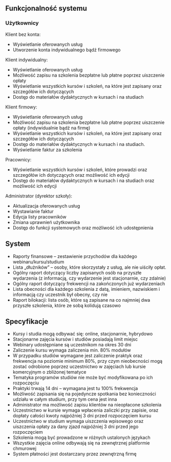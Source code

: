 ## **Funkcjonalność systemu**

### **Użytkownicy**

Klient bez konta:

- Wyświetlanie oferowanych usług
- Utworzenie konta indywidualnego bądź firmowego

Klient indywidualny:

- Wyświetlanie oferowanych usług
- Możliwość zapisu na szkolenia bezpłatne lub płatne poprzez uiszczenie opłaty
- Wyświetlanie wszystkich kursów i szkoleń, na które jest zapisany oraz szczegółów ich dotyczących
- Dostęp do materiałów dydaktycznych w kursach i na studiach

Klient firmowy:

- Wyświetlanie oferowanych usług
- Możliwość zapisu na szkolenia bezpłatne lub płatne poprzez uiszczenie opłaty (indywidualnie bądź na firmę)
- Wyświetlanie wszystkich kursów i szkoleń, na które jest zapisany oraz szczegółów ich dotyczących
- Dostęp do materiałów dydaktycznych w kursach i na studiach.
- Wyświetlanie faktur za szkolenia

Pracownicy:

- Wyświetlanie wszystkich kursów i szkoleń, które prowadzi oraz szczegółów ich dotyczących oraz możliwość ich edycji
- Dostęp do materiałów dydaktycznych w kursach i na studiach oraz możliwość ich edycji

Administrator (dyrektor szkoły):

- Aktualizacja oferowanych usług
- Wystawianie faktur
- Edycja listy pracowników
- Zmiana uprawnień użytkownika
- Dostęp do funkcji systemowych oraz możliwość ich udostępnienia

## **System**

- Raporty finansowe – zestawienie przychodów dla każdego webinaru/kursu/studium
- Lista „dłużników” – osoby, które skorzystały z usług, ale nie uiściły opłat.
- Ogólny raport dotyczący liczby zapisanych osób na przyszłe wydarzenia (z informacją, czy wydarzenie jest stacjonarnie, czy zdalnie)
- Ogólny raport dotyczący frekwencji na zakończonych już wydarzeniach
- Lista obecności dla każdego szkolenia z datą, imieniem, nazwiskiem i informacją czy uczestnik był obecny, czy nie
- Raport bilokacji: lista osób, które są zapisane na co najmniej dwa przyszłe szkolenia, które ze sobą kolidują czasowo

## **Specyfikacje**

- Kursy i studia mogą odbywać się: online, stacjonarnie, hybrydowo
- Stacjonarne zajęcia kursów i studiów posiadają limit miejsc
- Webinary udostępniane są uczestnikom na okres 30 dni
- Zaliczenie kursu wymaga zaliczenia min. 80% modułów
- W przypadku studiów wymagane jest zaliczenie praktyk oraz frekwencja na poziomie minimum 80%, przy czym nieobecności mogą zostać odrobione poprzez uczestnictwo w zajęciach lub kursie komercyjnym o zbliżonej tematyce
- Tematyka programów studiów nie może być modyfikowana po ich rozpoczęciu
- Praktyki trwają 14 dni – wymagana jest tu 100% frekwencja
- Możliwość zapisania się na pojedyncze spotkania bez konieczności udziału w całym studium, przy tym cena jest inna
- Administrator ma możliwość zapisu klientów na nieopłacone szkolenia
- Uczestnictwo w kursie wymaga wpłacenia zaliczki przy zapisie, oraz dopłaty całości kwoty najpóźniej 3 dni przed rozpoczęciem kursu
- Uczestnictwo w studium wymaga uiszczenia wpisowego oraz uiszczenia opłaty za dany zjazd najpóźniej 3 dni przed jego rozpoczęciem
- Szkolenia mogą być prowadzone w różnych ustalonych językach
- Wszystkie zajęcia online odbywają się na zewnętrznej platformie chmurowej
- System płatności jest dostarczany przez zewnętrzną firmę

<div style="page-break-after: always;"></div>